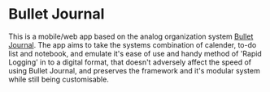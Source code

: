 # Bullet Journal

This is a mobile/web app based on the analog organization system
[Bullet Journal](http://bulletjournal.com/). The app aims to take the systems
combination of calender, to-do list and notebook, and emulate it's ease of use
and handy method of 'Rapid Logging' in to a digital format, that doesn't adversely
affect the speed of using Bullet Journal, and preserves the framework and it's
modular system while still being customisable.
